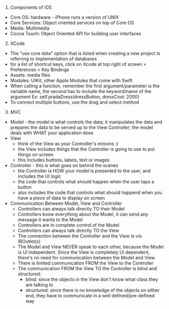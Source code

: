 <!-- What's in iOS --> 

1. Components of iOS
  - Core OS: hardware - iPhone runs a version of UNIX  
  - Core Services: Object oriented services on top of Core OS 
  - Media: Multimedia 
  - Cocoa Touch: Object Oriented API for building user interfaces  

2. XCode

  - The "use core data" option that is listed when creating a new project is referring to implementation of databases 
  - for a list of shortcut keys, click on Xcode at top right of screen > Preferences > Key Bindings 
  - Assets: media files 
  - Modules: UIKit, other Apple Modules that come with Swift 
  - When calling a function, remember the first argument/parameter is the variable name, the second has to include the keyword/name of the argument 
    Ex: self.pradaDress(dressButton, dressCost: 2000)
  - To connect multiple buttons, use the drag and select method 


3. MVC
  - Model - the model is what controls the data; it manipulates the data and prepares the data to be served up to the View Controller; the model deals with WHAT your application does 
  - View 
    - think of the View as your Controller's minions :) 
    - the View includes things that the Controller is going to use to put things on screen 
    - this includes buttons, labels, text or images 
  - Controller - this is what goes on behind the scenes
    - the Controller is HOW your model is presented to the user, and includes the UI logic 
    - the code that controls what should happen when the user taps a button 
    - also includes the code that controls what should happend when you have a piece of data to display on screen 
  - Communication Between Model, View and Controller 
    - Controllers can always talk directly TO their Model 
    - Controllers know everything about the Model, it can send any message it wants to the Model 
    - Controllers are in complete control of the Model 
    - Controllers can always talk directly TO the View 
    - The connection between the Controller and the View is via IBOutlet(s)
    - The Model and View NEVER speak to each other, because the Model is UI independent. Since the View is completely UI dependent, there's no need for communication between the Model and View
    - There is limited communication FROM the View to the Controller 
    - The communication FROM the View TO the Controller is blind and structured: 
        - blind: since the objects in the View don't know what class they are talking to 
        - structured: since there is no knowledge of the objects on either end, they have to communicate in a well defined/pre-defined way  
    

